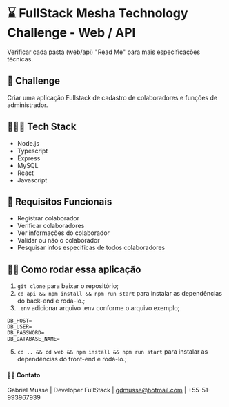 # ⌛️ FullStack Mesha Technology Challenge - Web / API

Verificar cada pasta (web/api) "Read Me" para mais especificações técnicas. 


## 🚀 Challenge
Criar uma aplicação Fullstack de cadastro de colaboradores e funções de administrador.

## 👨🏽‍💻 Tech Stack
- Node.js
- Typescript
- Express
- MySQL
- React
- Javascript

## 📝 Requisitos Funcionais
- Registrar colaborador
- Verificar colaboradores
- Ver informações do colaborador
- Validar ou não o colaborador
- Pesquisar infos especificas de todos colaboradores


## 🏃‍♂️ Como rodar essa aplicação

1. `git clone` para baixar o repositório;
2. `cd api && npm install && npm run start` para instalar as dependências do back-end e rodá-lo.;
3. ` .env ` adicionar arquivo .env conforme o arquivo exemplo;
 ```
DB_HOST=
DB_USER=
DB_PASSWORD=
DB_DATABASE_NAME=
```

5. `cd .. && cd web && npm install && npm run start` para instalar as dependências do front-end e rodá-lo.;


#### 👋🏽 Contato

Gabriel Musse | Developer FullStack | gdmusse@hotmail.com | +55-51-993967939





